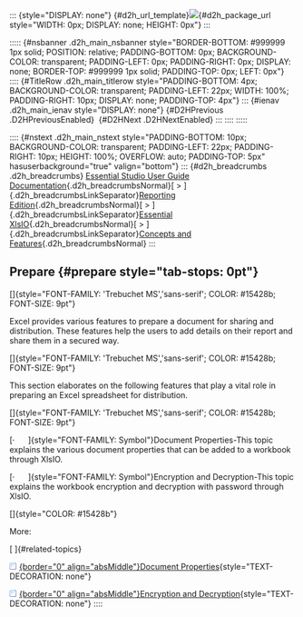 ::: {style="DISPLAY: none"}
[](ms-xhelp:///?Id=d2h_url_template){#d2h_url_template}![](!package_url!){#d2h_package_url style="WIDTH: 0px; DISPLAY: none; HEIGHT: 0px"}
:::

::::: {#nsbanner .d2h_main_nsbanner style="BORDER-BOTTOM: #999999 1px solid; POSITION: relative; PADDING-BOTTOM: 0px; BACKGROUND-COLOR: transparent; PADDING-LEFT: 0px; PADDING-RIGHT: 0px; DISPLAY: none; BORDER-TOP: #999999 1px solid; PADDING-TOP: 0px; LEFT: 0px"}
:::: {#TitleRow .d2h_main_titlerow style="PADDING-BOTTOM: 4px; BACKGROUND-COLOR: transparent; PADDING-LEFT: 22px; WIDTH: 100%; PADDING-RIGHT: 10px; DISPLAY: none; PADDING-TOP: 4px"}
::: {#ienav .d2h_main_ienav style="DISPLAY: none"}
[](ms-xhelp:///?Id=a10775b0-dd71-4af9-b616-9da71cb9c7f8){#D2HPrevious .D2HPreviousEnabled}  [](ms-xhelp:///?Id=6b80d2bd-5a29-441d-bc09-4821c804d9d2){#D2HNext .D2HNextEnabled}
:::
::::
:::::

:::: {#nstext .d2h_main_nstext style="PADDING-BOTTOM: 10px; BACKGROUND-COLOR: transparent; PADDING-LEFT: 22px; PADDING-RIGHT: 10px; HEIGHT: 100%; OVERFLOW: auto; PADDING-TOP: 5px" hasuserbackground="true" valign="bottom"}
::: {#d2h_breadcrumbs .d2h_breadcrumbs}
[Essential Studio User Guide Documentation](ms-xhelp:///?Id=12457748-09e3-4d74-a240-8e049cedf030){.d2h_breadcrumbsNormal}[ \> ]{.d2h_breadcrumbsLinkSeparator}[Reporting Edition](ms-xhelp:///?Id=027aa5b6-6676-4f93-ad23-c20e8c45792e){.d2h_breadcrumbsNormal}[ \> ]{.d2h_breadcrumbsLinkSeparator}[Essential XlsIO](ms-xhelp:///?Id=b01a1b50-1d7d-40c0-bc83-af67e57c9005){.d2h_breadcrumbsNormal}[ \> ]{.d2h_breadcrumbsLinkSeparator}[Concepts and Features](ms-xhelp:///?Id=21b26556-5905-4ad9-90b4-40320db25faf){.d2h_breadcrumbsNormal}
:::

## Prepare {#prepare style="tab-stops: 0pt"}

[]{style="FONT-FAMILY: 'Trebuchet MS','sans-serif'; COLOR: #15428b; FONT-SIZE: 9pt"} 

Excel provides various features to prepare a document for sharing and distribution. These features help the users to add details on their report and share them in a secured way.

[]{style="FONT-FAMILY: 'Trebuchet MS','sans-serif'; COLOR: #15428b; FONT-SIZE: 9pt"} 

This section elaborates on the following features that play a vital role in preparing an Excel spreadsheet for distribution.

[]{style="FONT-FAMILY: 'Trebuchet MS','sans-serif'; COLOR: #15428b; FONT-SIZE: 9pt"} 

[·      ]{style="FONT-FAMILY: Symbol"}Document Properties-This topic explains the various document properties that can be added to a workbook through XlsIO.

[·      ]{style="FONT-FAMILY: Symbol"}Encryption and Decryption-This topic explains the workbook encryption and decryption with password through XlsIO.

[]{style="COLOR: #15428b"} 

More:

[ ]{#related-topics}

[![](button.gif){border="0" align="absMiddle"}Document Properties](ms-xhelp:///?Id=6b80d2bd-5a29-441d-bc09-4821c804d9d2){style="TEXT-DECORATION: none"}

[![](button.gif){border="0" align="absMiddle"}Encryption and Decryption](ms-xhelp:///?Id=e3fa1a97-2813-4c68-a7dc-7aecfe61e09d){style="TEXT-DECORATION: none"}
::::
